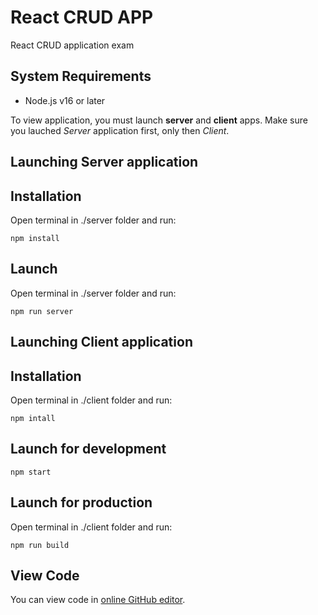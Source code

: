 # React CRUD APP

React CRUD application exam

## System Requirements
* Node.js v16 or later

To view application, you must launch __server__ and __client__ apps. Make sure you lauched _Server_ application first, only then _Client_.

## Launching Server application

## Installation

Open terminal in ./server folder and run:

```
npm install
```

## Launch

Open terminal in ./server folder and run:

```
npm run server
```

## Launching Client application

## Installation

Open terminal in ./client folder and run:
```
npm intall
```

## Launch for development

```
npm start
```

## Launch for production

Open terminal in ./client folder and run:
```
npm run build
```

## View Code

You can view code in [online GitHub editor](https://github.dev/tumasas20/react-crud).